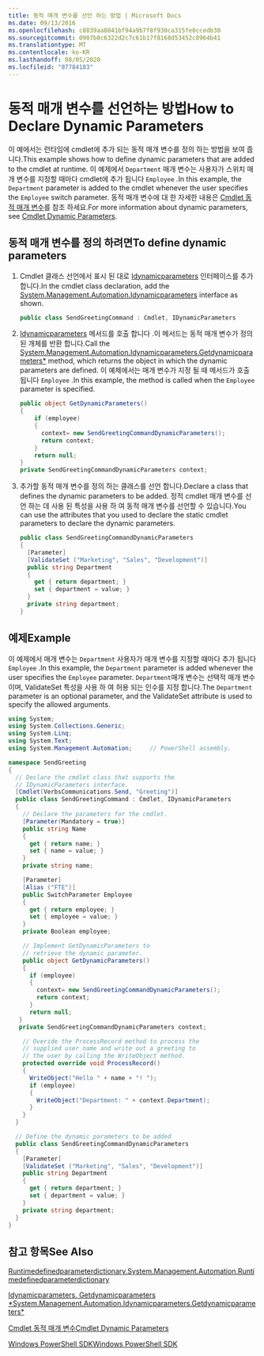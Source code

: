 ```yaml
---
title: 동적 매개 변수를 선언 하는 방법 | Microsoft Docs
ms.date: 09/13/2016
ms.openlocfilehash: c8839aa8841bf94a9b7f8f930ca315fe0ccedb30
ms.sourcegitcommit: 0907b8c6322d2c7c61b17f8168d53452c8964b41
ms.translationtype: MT
ms.contentlocale: ko-KR
ms.lasthandoff: 08/05/2020
ms.locfileid: "87784183"
---
```

# <a name="how-to-declare-dynamic-parameters"></a><span data-ttu-id="ee3f0-102">동적 매개 변수를 선언하는 방법</span><span class="sxs-lookup"><span data-stu-id="ee3f0-102">How to Declare Dynamic Parameters</span></span>

<span data-ttu-id="ee3f0-103">이 예에서는 런타임에 cmdlet에 추가 되는 동적 매개 변수를 정의 하는 방법을 보여 줍니다.</span><span class="sxs-lookup"><span data-stu-id="ee3f0-103">This example shows how to define dynamic parameters that are added to the cmdlet at runtime.</span></span> <span data-ttu-id="ee3f0-104">이 예제에서 `Department` 매개 변수는 사용자가 스위치 매개 변수를 지정할 때마다 cmdlet에 추가 됩니다 `Employee` .</span><span class="sxs-lookup"><span data-stu-id="ee3f0-104">In this example, the `Department` parameter is added to the cmdlet whenever the user specifies the `Employee` switch parameter.</span></span> <span data-ttu-id="ee3f0-105">동적 매개 변수에 대 한 자세한 내용은 [Cmdlet 동적 매개 변수](./cmdlet-dynamic-parameters.md)를 참조 하세요.</span><span class="sxs-lookup"><span data-stu-id="ee3f0-105">For more information about dynamic parameters, see [Cmdlet Dynamic Parameters](./cmdlet-dynamic-parameters.md).</span></span>

## <a name="to-define-dynamic-parameters"></a><span data-ttu-id="ee3f0-106">동적 매개 변수를 정의 하려면</span><span class="sxs-lookup"><span data-stu-id="ee3f0-106">To define dynamic parameters</span></span>

1. <span data-ttu-id="ee3f0-107">Cmdlet 클래스 선언에서 표시 된 대로 [Idynamicparameters](/dotnet/api/System.Management.Automation.IDynamicParameters) 인터페이스를 추가 합니다.</span><span class="sxs-lookup"><span data-stu-id="ee3f0-107">In the cmdlet class declaration, add the [System.Management.Automation.Idynamicparameters](/dotnet/api/System.Management.Automation.IDynamicParameters) interface as shown.</span></span>

   ```csharp
   public class SendGreetingCommand : Cmdlet, IDynamicParameters
   ```

2. <span data-ttu-id="ee3f0-108">[Idynamicparameters](/dotnet/api/System.Management.Automation.IDynamicParameters.GetDynamicParameters) 메서드를 호출 합니다 .이 메서드는 동적 매개 변수가 정의 된 개체를 반환 합니다.</span><span class="sxs-lookup"><span data-stu-id="ee3f0-108">Call the [System.Management.Automation.Idynamicparameters.Getdynamicparameters\*](/dotnet/api/System.Management.Automation.IDynamicParameters.GetDynamicParameters) method, which returns the object in which the dynamic parameters are defined.</span></span> <span data-ttu-id="ee3f0-109">이 예제에서는 매개 변수가 지정 될 때 메서드가 호출 됩니다 `Employee` .</span><span class="sxs-lookup"><span data-stu-id="ee3f0-109">In this example, the method is called when the `Employee` parameter is specified.</span></span>

   ```csharp
   public object GetDynamicParameters()
   {
       if (employee)
       {
         context= new SendGreetingCommandDynamicParameters();
         return context;
       }
       return null;
   }
   private SendGreetingCommandDynamicParameters context;
   ```

3. <span data-ttu-id="ee3f0-110">추가할 동적 매개 변수를 정의 하는 클래스를 선언 합니다.</span><span class="sxs-lookup"><span data-stu-id="ee3f0-110">Declare a class that defines the dynamic parameters to be added.</span></span> <span data-ttu-id="ee3f0-111">정적 cmdlet 매개 변수를 선언 하는 데 사용 된 특성을 사용 하 여 동적 매개 변수를 선언할 수 있습니다.</span><span class="sxs-lookup"><span data-stu-id="ee3f0-111">You can use the attributes that you used to declare the static cmdlet parameters to declare the dynamic parameters.</span></span>

   ```csharp
   public class SendGreetingCommandDynamicParameters
   {
     [Parameter]
     [ValidateSet ("Marketing", "Sales", "Development")]
     public string Department
     {
       get { return department; }
       set { department = value; }
     }
     private string department;
   }
   ```

## <a name="example"></a><span data-ttu-id="ee3f0-112">예제</span><span class="sxs-lookup"><span data-stu-id="ee3f0-112">Example</span></span>

<span data-ttu-id="ee3f0-113">이 예제에서 매개 변수는 `Department` 사용자가 매개 변수를 지정할 때마다 추가 됩니다 `Employee` .</span><span class="sxs-lookup"><span data-stu-id="ee3f0-113">In this example, the `Department` parameter is added whenever the user specifies the `Employee` parameter.</span></span> <span data-ttu-id="ee3f0-114">`Department`매개 변수는 선택적 매개 변수 이며, ValidateSet 특성을 사용 하 여 허용 되는 인수를 지정 합니다.</span><span class="sxs-lookup"><span data-stu-id="ee3f0-114">The `Department` parameter is an optional parameter, and the ValidateSet attribute is used to specify the allowed arguments.</span></span>

```csharp
using System;
using System.Collections.Generic;
using System.Linq;
using System.Text;
using System.Management.Automation;     // PowerShell assembly.

namespace SendGreeting
{
  // Declare the cmdlet class that supports the
  // IDynamicParameters interface.
  [Cmdlet(VerbsCommunications.Send, "Greeting")]
  public class SendGreetingCommand : Cmdlet, IDynamicParameters
  {
    // Declare the parameters for the cmdlet.
    [Parameter(Mandatory = true)]
    public string Name
    {
      get { return name; }
      set { name = value; }
    }
    private string name;

    [Parameter]
    [Alias ("FTE")]
    public SwitchParameter Employee
    {
      get { return employee; }
      set { employee = value; }
    }
    private Boolean employee;

    // Implement GetDynamicParameters to
    // retrieve the dynamic parameter.
    public object GetDynamicParameters()
    {
      if (employee)
      {
        context= new SendGreetingCommandDynamicParameters();
        return context;
      }
      return null;
   }
   private SendGreetingCommandDynamicParameters context;

    // Overide the ProcessRecord method to process the
    // supplied user name and write out a greeting to
    // the user by calling the WriteObject method.
    protected override void ProcessRecord()
    {
      WriteObject("Hello " + name + "! ");
      if (employee)
      {
        WriteObject("Department: " + context.Department);
      }
    }
  }

  // Define the dynamic parameters to be added
  public class SendGreetingCommandDynamicParameters
  {
    [Parameter]
    [ValidateSet ("Marketing", "Sales", "Development")]
    public string Department
    {
      get { return department; }
      set { department = value; }
    }
    private string department;
  }
}
```

## <a name="see-also"></a><span data-ttu-id="ee3f0-115">참고 항목</span><span class="sxs-lookup"><span data-stu-id="ee3f0-115">See Also</span></span>

[<span data-ttu-id="ee3f0-116">Runtimedefinedparameterdictionary.</span><span class="sxs-lookup"><span data-stu-id="ee3f0-116">System.Management.Automation.Runtimedefinedparameterdictionary</span></span>](/dotnet/api/System.Management.Automation.RuntimeDefinedParameterDictionary)

[<span data-ttu-id="ee3f0-117">Idynamicparameters. Getdynamicparameters \*</span><span class="sxs-lookup"><span data-stu-id="ee3f0-117">System.Management.Automation.Idynamicparameters.Getdynamicparameters\*</span></span>](/dotnet/api/System.Management.Automation.IDynamicParameters.GetDynamicParameters)

[<span data-ttu-id="ee3f0-118">Cmdlet 동적 매개 변수</span><span class="sxs-lookup"><span data-stu-id="ee3f0-118">Cmdlet Dynamic Parameters</span></span>](./cmdlet-dynamic-parameters.md)

[<span data-ttu-id="ee3f0-119">Windows PowerShell SDK</span><span class="sxs-lookup"><span data-stu-id="ee3f0-119">Windows PowerShell SDK</span></span>](../windows-powershell-reference.md)
